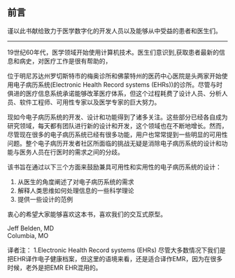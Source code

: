
## 前言

谨以此书献给致力于医学数字化的开发人员以及能够从中受益的患者和医生们。


* * *


19世纪60年代，医学领域开始使用计算机技术。医生们意识到,获取患者最新的信息和病史，对医疗工作是很有帮助的，

位于明尼苏达州罗切斯特市的梅奥诊所和佛蒙特州的医药中心医院是头两家开始使用电子病历系统(Electronic Health Record systems (EHRs))的诊所。尽管与时俱进的医疗信息系统承诺能够改革医疗体系，但这个过程耗费了设计人员、分析人员、软件工程师、可用性专家以及医学专家的巨大努力。

现如今电子病历系统的开发、设计和功能得到了诸多关注。这些部分已经各自成为研究领域，每天都有团队进行新的设计和开发，这个领域也在不断地增长。然而，尽管现在很多的电子病历系统已经有很多功能，用户也常常提到一些明显的可用性问题。整个电子病历开发者社区所面临的挑战无疑是消除电子病历系统的设计和功能与医务人员在行医时的需求之间的分歧。

该书旨在通过以下三个方面来鼓励兼具可用性和实用性的电子病历系统的设计：

1.  从医生的角度阐述了对电子病历系统的需求
2.  解释人类思维如何处理信息的一些科学理论
3.  提供一些设计的范例

衷心的希望大家能够喜欢这本书，喜欢我们的交互式原型。

Jeff Belden, MD  
Columbia, MO

译者注：
1.Electronic Health Record systems (EHRs) 尽管大多数情况下我们是把EHR译作电子健康档案，但这里的语境来看，还是适合译作EMR，因为在很多时候，老外是把EMR EHR混用的。
